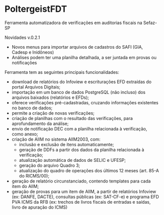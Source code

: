 # PoltergeistFDT
Ferramenta automatizadora de verificações em auditorias fiscais na Sefaz-SP

Novidades
v.0.2.1
  - Novos menus para importar arquivos de cadastros do SAFI (GIA, Cadesp e Inidôneos)
  - Análises podem ter uma planilha detalhada, a ser juntada em provas ou notificações
  
Ferramenta tem as seguintes principais funcionalidades:
  - download de relatórios do Infoview e escriturações EFD extraídas do portal Arquivos Digitais;
  - importação em um banco de dados PostgreSQL (não incluso) dos arquivos baixados (relatórios e EFDs);
  - oferece verificações pré-cadastradas, cruzando informações existentes no banco de dados;
  - permite a criação de novas verificações;
  - criação de planilhas com o resultado das verificações, para aprofundamento da análise;
  - envio de notificação DEC com a planilha relacionada à verificação, como anexo;
  - criação de AIIM no sistema AIIM2003, com:
    - inclusão e exclusão de itens automaticamente;
    - geração de DDFs a partir dos dados da planilha relacionada à verificação;
    - atualização automática de dados de SELIC e UFESP;
    - geração do arquivo Quadro 3;
    - atualização do quadro de operações dos últimos 12 meses (art. 85-A do RICMS/00);
  - geração de relatório circunstanciado, contendo templates para cada item do AIIM;
  - geração de provas para um item de AIIM, a partir de relatórios Infoview (ex: DANFE, DACTE), consultas públicas (ex: SAT-CF-e) e programa EFD PVA ICMS da RFB (ex: trechos de livros fiscais de entradas e saídas, livro de apuração do ICMS)
